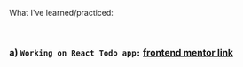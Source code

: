 What I've learned/practiced:

<br/>

### a) `Working on React Todo app:` [frontend mentor link](https://www.frontendmentor.io/challenges/todo-app-Su1_KokOW)

<br/>




    

